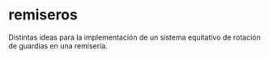 remiseros
=========

Distintas ideas para la implementación de un sistema equitativo de rotación de guardias en una remisería.
